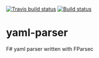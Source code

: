 [![Travis build status](https://travis-ci.org/MaxDeg/yaml-parser.svg)](https://travis-ci.org/MaxDeg/yaml-parser)
[![Build status](https://ci.appveyor.com/api/projects/status/jgtp8bgc2e3e5m12?svg=true)](https://ci.appveyor.com/project/MaxDeg/yaml-parser)


# yaml-parser

F# yaml parser written with FParsec
